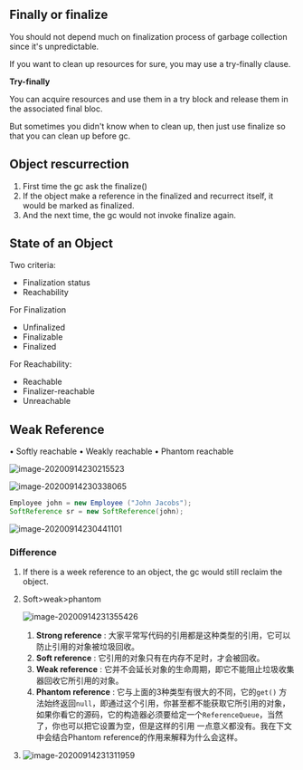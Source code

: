 ## Finally or finalize

You should not depend much on finalization process of garbage collection since it's unpredictable.

If you want to clean up resources for sure, you may use a try-finally clause.

**Try-finally**

You can acquire resources and use them in a try block and release them in the associated final bloc.

But sometimes you didn't know when to clean up, then just use finalize so that you can clean up before gc.

## Object rescurrection

1. First time the gc ask the finalize()
2. If the object make a reference in the finalized and recurrect itself, it would be marked as finalized.
3. And the next time, the gc would not invoke finalize again.



## State of an Object

Two criteria:

- Finalization status
- Reachability

For Finalization

- Unfinalized
- Finalizable
- Finalized

For Reachability:

- Reachable
- Finalizer-reachable
- Unreachable



## Weak Reference

• Softly reachable
• Weakly reachable
• Phantom reachable

![image-20200914230215523](C:\Users\Administrator\AppData\Roaming\Typora\typora-user-images\image-20200914230215523.png)


![image-20200914230338065](C:\Users\Administrator\AppData\Roaming\Typora\typora-user-images\image-20200914230338065.png)



```java
Employee john = new Employee ("John Jacobs");
SoftReference sr = new SoftReference(john);
```

![image-20200914230441101](C:\Users\Administrator\AppData\Roaming\Typora\typora-user-images\image-20200914230441101.png)





### Difference

1. If there is a week reference to an object, the gc would still reclaim the object.

2. Soft>weak>phantom

   ![image-20200914231355426](C:\Users\Administrator\AppData\Roaming\Typora\typora-user-images\image-20200914231355426.png)

   1. **Strong reference** : 大家平常写代码的引用都是这种类型的引用，它可以防止引用的对象被垃圾回收。
   2. **Soft reference** : 它引用的对象只有在内存不足时，才会被回收。
   3. **Weak reference** : 它并不会延长对象的生命周期，即它不能阻止垃圾收集器回收它所引用的对象。
   4. **Phantom reference** : 它与上面的3种类型有很大的不同，它的`get()` 方法始终返回`null`，即通过这个引用，你甚至都不能获取它所引用的对象，如果你看它的源码，它的构造器必须要给定一个`ReferenceQueue`，当然了，你也可以把它设置为空，但是这样的引用 一点意义都没有。我在下文中会结合Phantom reference的作用来解释为什么会这样。

3. ![image-20200914231311959](C:\Users\Administrator\AppData\Roaming\Typora\typora-user-images\image-20200914231311959.png)
